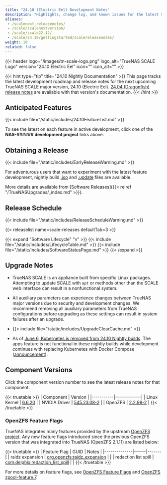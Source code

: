 ```yaml
---
title: "24.10 (Electric Eel) Development Notes"
description: "Highlights, change log, and known issues for the latest SCALE nightly development version."
aliases:
 - /scalenext-releasenotes/
 - /scale/scalenextversion/
 - /scale/scale22.12/
 - /scale/24.10/gettingstarted/scalereleasenotes/
weight: 10
related: false
---
```

{{< header logo="/images/tn-scale-logo.png" logo_alt="TrueNAS SCALE Logo" version="24.10 Electric Eel" icon="" icon_alt="" >}}

{{< hint type="tip" title="24.10 Nightly Documentation" >}}
This page tracks the latest development roadmap and release notes for the next upcoming TrueNAS SCALE major version, 24.10 (Electric Eel).
[24.04 (Dragonfish) release notes](https://www.truenas.com/docs/scale/24.04/gettingstarted/scalereleasenotes/) are available with that version's documentation.
{{< /hint >}}

## Anticipated Features

{{< include file="/static/includes/24.10FeatureList.md" >}}

To see the latest on each feature in active development, click one of the **NAS-###### development project** links above.

## Obtaining a Release

{{< include file="/static/includes/EarlyReleaseWarning.md" >}}

<!-- (uncomment with BETA.1 release) 24.10 (Electric Eel) early releases (BETA and RC) are available from the [TrueNAS SCALE download page](https://www.truenas.com/download-truenas-scale/).
-->

For adventurous users that want to experiment with the latest feature development, nightly build [.iso](https://download.truenas.com/truenas-scale-electriceel-nightly/) and [.update](https://update.sys.truenas.net/scale/TrueNAS-SCALE-ElectricEel-Nightlies/) files are available.

More details are available from [Software Releases]({{< relref "/TrueNASUpgrades/_index.md" >}}).

## Release Schedule

{{< include file="/static/includes/ReleaseScheduleWarning.md" >}}

{{< releaselist name=scale-releases defaultTab=3 >}}

{{< expand "Software Lifecycle" "v" >}}
{{< include file="/static/includes/LifecycleTable.md" >}}
{{< include file="/static/includes/SoftwareStatusPage.md" >}}
{{< /expand >}}

## Upgrade Notes

* TrueNAS SCALE is an appliance built from specific Linux packages.
  Attempting to update SCALE with `apt` or methods other than the SCALE web interface can result in a nonfunctional system.

* All auxiliary parameters can experience changes between TrueNAS major versions due to security and development changes.
  We recommend removing all auxiliary parameters from TrueNAS configurations before upgrading as these settings can result in system failures after an upgrade.

* {{< include file="/static/includes/UpgradeClearCache.md" >}}

* As of [June 6, Kubernetes is removed from 24.10 Nightly builds](https://forums.truenas.com/t/apps-update-2024-06-06/6041).
  The apps feature is not functional in these nightly builds while development continues with replacing Kubernetes with Docker Compose ([announcement](https://forums.truenas.com/t/the-future-of-electric-eel-and-apps/5409)).
<!--
  ### Upgrade Paths
  
  There are a variety of options for upgrading to SCALE 24.04.
  
  {{< include file="/static/includes/24.04UpgradeMethods.md" >}}
  
  See the <a href="https://www.truenas.com/software-status/" target="_blank">TrueNAS Software Status</a> page for recommendations about which software version to use based on your user type.
  
  Update the system to the latest maintenance release of the installed major version before attempting to upgrade to a new TrueNAS SCALE major version.
  
  **TrueNAS SCALE (Anticipated)**
  
  {{< mermaid class="mermaid_sizing" >}}
  flowchart LR
  
  A["22.02.4 (Angelfish)"] |update| C
  B[CORE 13.0-U6.1] |ISO install| E
  C["22.12.4.2 (Bluefin)"] |update| D
  C["22.12.4.2 (Bluefin)"] |update| E
  D["23.10.2 (Cobia)"] |update| E
  E["24.04.0 (Dragonfish)"]
  {{< /mermaid >}}
  
  **TrueNAS SCALE Enterprise (Anticipated)**
  
  {{< mermaid class="mermaid_sizing" >}}
  flowchart LR
  A["CORE 13.0-U6.1"] |ISO install| D
  B["Current 23.10 (Cobia) release"] |update| C["23.10.2 (Cobia)"] |update| D["24.04.0 (Dragonfish)"]
  {{< /mermaid >}}

  ### CORE > SCALE Migrations
  
  {{< include file="/_includes/MigrateCOREtoSCALEWarning.md" >}}
  
  {{< enterprise >}}
  Enterprise customers with HA systems should contact iXsystems Support for assistance with migrating to TrueNAS SCALE.
  {{< expand "iXsystems Support" "v" >}}
  {{< include file="content/_includes/iXsystemsSupportContact.md" >}}
  {{< /expand >}}
  {{< /enterprise >}}
  
  When attempting to migrate from TrueNAS CORE, the general recommendation is to back up the system configuration file and use a SCALE **.iso** file to fresh install TrueNAS.
  After install, restore the system configuration and import the pools.
  
  Depending on the specific system configuration, this can be a straightforward or complicated process.
  See the [Migration articles]({{< relref "/SCALE/GettingStarted/Migrate/_index.md" >}}) for cautions and notes about differences between each software and the CORE to SCALE migration process.
  
  You must either clean install or use an upgrade ***iso** file to migrate a TrueNAS CORE system to SCALE 24.04 (Dragonfish).
  Enterprise customers should [contact Support](https://www.truenas.com/docs/scale/gettingstarted/migrate/migratecorehatoscaleha/#expand-1-Enterprise%20HA%20Migrations) for assistance with transitioning from CORE to SCALE.
-->

## Component Versions
Click the component version number to see the latest release notes for that component.

{{< truetable >}}
| Component | Version |
|-----------|-------------|
| Linux Kernel | [6.6.20](https://git.kernel.org/pub/scm/linux/kernel/git/stable/linux.git/tag/?h=v6.6.20) |
| NVIDIA Driver | [545.23.08-2](https://docs.nvidia.com/cuda/cuda-toolkit-release-notes/index.html) |
| OpenZFS | [2.2.99-2](https://github.com/openzfs/zfs/tree/zfs-2.2.99) |
{{< /truetable >}}

### OpenZFS Feature Flags
TrueNAS integrates many features provided by the upstream [OpenZFS project](https://openzfs.org/wiki/Main_Page).
Any new feature flags introduced since the previous OpenZFS version that was integrated into TrueNAS (OpenZFS 2.1.11) are listed below:

{{< truetable >}}
| Feature Flag | GUID | Notes |
|--------------|------|-------|
| raidz expansion | [org.openzfs:raidz_expansion](https://openzfs.github.io/openzfs-docs/man/master/7/zpool-features.7.html#raidz_expansion) |  |
| redaction list spill | [com.delphix:redaction_list_spill](https://openzfs.github.io/openzfs-docs/man/master/7/zpool-features.7.html#redaction_list_spill) | |
{{< /truetable >}}

For more details on feature flags, see [OpenZFS Feature Flags](https://openzfs.github.io/openzfs-docs/Basic%20Concepts/Feature%20Flags.html) and [OpenZFS zpool-feature.7](https://openzfs.github.io/openzfs-docs/man/7/zpool-features.7.html).

<!-- 24.10-BETA.1 (relnotes)-->
